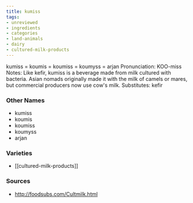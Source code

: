 ```yaml
---
title: kumiss
tags:
- unreviewed
- ingredients
- categories
- land-animals
- dairy
- cultured-milk-products
---
```

kumiss = koumis = koumiss = koumyss = arjan Pronunciation: KOO-miss Notes: Like kefir, kumiss is a beverage made from milk cultured with bacteria. Asian nomads originally made it with the milk of camels or mares, but commercial producers now use cow's milk. Substitutes: kefir

### Other Names

* kumiss
* koumis
* koumiss
* koumyss
* arjan

### Varieties

* [[cultured-milk-products]]

### Sources
* http://foodsubs.com/Cultmilk.html
